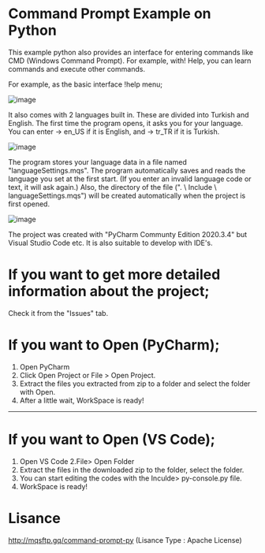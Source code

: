 # Command Prompt Example on Python

This example python also provides an interface for entering commands like CMD (Windows Command Prompt). For example, with! Help, you can learn commands and execute other commands.

For example, as the basic interface !help menu;

![image](https://user-images.githubusercontent.com/70213359/113189096-7d81ac80-9263-11eb-8200-f030a1245dde.png)

It also comes with 2 languages ​​built in. These are divided into Turkish and English. The first time the program opens, it asks you for your language. You can enter -> en_US if it is English, and -> tr_TR if it is Turkish.

![image](https://user-images.githubusercontent.com/70213359/113189459-e2d59d80-9263-11eb-964b-4147df8126ed.png)

The program stores your language data in a file named "languageSettings.mqs". The program automatically saves and reads the language you set at the first start. (If you enter an invalid language code or text, it will ask again.) Also, the directory of the file (". \ Include \ languageSettings.mqs") will be created automatically when the project is first opened.

![image](https://user-images.githubusercontent.com/70213359/113190507-09480880-9265-11eb-9eef-7a232e598be2.png)

The project was created with "PyCharm Communty Edition 2020.3.4" but Visual Studio Code etc. It is also suitable to develop with IDE's.

# If you want to get more detailed information about the project;
Check it from the "Issues" tab.

# If you want to Open (PyCharm);

1. Open PyCharm
2. Click Open Project or File > Open Project.
3. Extract the files you extracted from zip to a folder and select the folder with Open.
4. After a little wait, WorkSpace is ready!

----

# If you want to Open (VS Code);

1. Open VS Code
2.File> Open Folder
3. Extract the files in the downloaded zip to the folder, select the folder.
4. You can start editing the codes with the Inculde> py-console.py file.
5. WorkSpace is ready!


# Lisance

http://mqsftp.gq/command-prompt-py (Lisance Type : Apache License)
